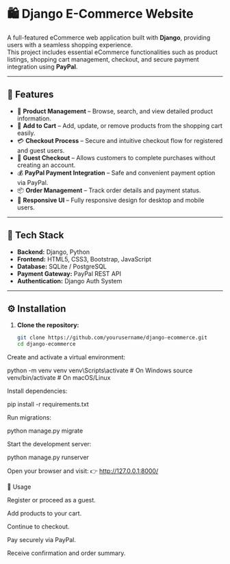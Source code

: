 # 🛍️ Django E-Commerce Website

A full-featured eCommerce web application built with **Django**, providing users with a seamless shopping experience.  
This project includes essential eCommerce functionalities such as product listings, shopping cart management, checkout, and secure payment integration using **PayPal**.

---

## 🚀 Features

- 🏬 **Product Management** – Browse, search, and view detailed product information.  
- 🛒 **Add to Cart** – Add, update, or remove products from the shopping cart easily.  
- 💳 **Checkout Process** – Secure and intuitive checkout flow for registered and guest users.  
- 👤 **Guest Checkout** – Allows customers to complete purchases without creating an account.  
- 💰 **PayPal Payment Integration** – Safe and convenient payment option via PayPal.  
- 📦 **Order Management** – Track order details and payment status.  
- 🧾 **Responsive UI** – Fully responsive design for desktop and mobile users.  

---

## 🧰 Tech Stack

- **Backend:** Django, Python  
- **Frontend:** HTML5, CSS3, Bootstrap, JavaScript  
- **Database:** SQLite / PostgreSQL  
- **Payment Gateway:** PayPal REST API  
- **Authentication:** Django Auth System  

---

## ⚙️ Installation

1. **Clone the repository:**
   ```bash
   git clone https://github.com/yourusername/django-ecommerce.git
   cd django-ecommerce

Create and activate a virtual environment:

python -m venv venv
venv\Scripts\activate   # On Windows
source venv/bin/activate  # On macOS/Linux


Install dependencies:

pip install -r requirements.txt


Run migrations:

python manage.py migrate


Start the development server:

python manage.py runserver


Open your browser and visit:
👉 http://127.0.0.1:8000/

🧾 Usage

Register or proceed as a guest.

Add products to your cart.

Continue to checkout.

Pay securely via PayPal.

Receive confirmation and order summary.

